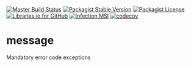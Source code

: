 [![Master Build Status](https://travis-ci.com/CJDennis/message.svg?branch=master)](https://travis-ci.com/CJDennis/message)
[![Packagist Stable Version](https://img.shields.io/packagist/v/CJDennis/message.svg)](https://packagist.org/packages/CJDennis/message)
[![Packagist License](https://img.shields.io/packagist/l/CJDennis/message.svg)](https://packagist.org/packages/CJDennis/message)
[![Libraries.io for GitHub](https://img.shields.io/librariesio/github/CJDennis/message.svg)](https://libraries.io/github/CJDennis/message)
[![Infection MSI](https://badge.stryker-mutator.io/github.com/CJDennis/message/master)](https://infection.github.io)
[![codecov](https://codecov.io/gh/CJDennis/message/branch/master/graph/badge.svg)](https://codecov.io/gh/CJDennis/message)
# message
Mandatory error code exceptions

